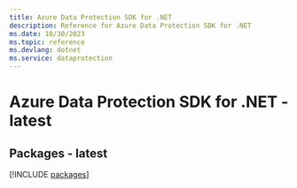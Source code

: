 ```yaml
---
title: Azure Data Protection SDK for .NET
description: Reference for Azure Data Protection SDK for .NET
ms.date: 10/30/2023
ms.topic: reference
ms.devlang: dotnet
ms.service: dataprotection
---
```

# Azure Data Protection SDK for .NET - latest
## Packages - latest
[!INCLUDE [packages](data-protection-index.md)]
